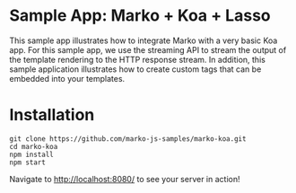 # Sample App: Marko + Koa + Lasso

This sample app illustrates how to integrate Marko with a very basic Koa app.
For this sample app, we use the streaming API to stream the output of the
template rendering to the HTTP response stream. In addition, this sample
application illustrates how to create custom tags that can be embedded into your
templates.

# Installation

```
git clone https://github.com/marko-js-samples/marko-koa.git
cd marko-koa
npm install
npm start
```


Navigate to [http://localhost:8080/](http://localhost:8080/) to see your server
in action!
